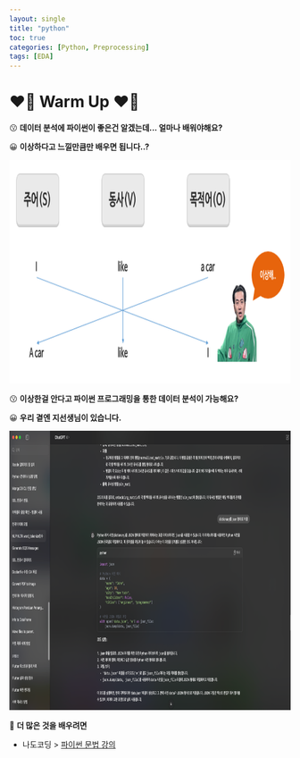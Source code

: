 ```yaml
---
layout: single
title: "python"
toc: true
categories: [Python, Preprocessing]
tags: [EDA]
---
```


# ❤️‍🔥 Warm Up ❤️‍🔥

😗 **데이터 분석에 파이썬이 좋은건 알겠는데... 얼마나 배워야해요?**

😀 **이상하다고 느낄만큼만 배우면 됩니다..?**

<p align="center"><img src="https://github.com/sigirace/page-images/blob/main/kang_lectures/python_preprocessing/moonbub.png?raw=true" width="700" height="400"></p>

😗 **이상한걸 안다고 파이썬 프로그래밍을 통한 데이터 분석이 가능해요?**

😀 **우리 곁엔 지선생님이 있습니다.**

<p align="center"><img src="https://github.com/sigirace/page-images/blob/main/kang_lectures/python_preprocessing/gpt.png?raw=true" width="1000" height="500"></p>

📍 **더 많은 것을 배우려면**

- 나도코딩 > [파이썬 문법 강의](https://www.youtube.com/watch?v=T6z-0dpXPvU&t=1s)
